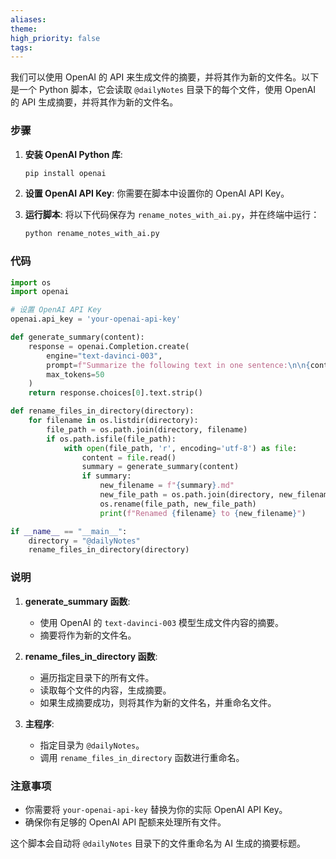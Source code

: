 ```yaml
---
aliases: 
theme: 
high_priority: false
tags:
---
```

我们可以使用 OpenAI 的 API 来生成文件的摘要，并将其作为新的文件名。以下是一个 Python 脚本，它会读取 `@dailyNotes` 目录下的每个文件，使用 OpenAI 的 API 生成摘要，并将其作为新的文件名。

### 步骤

1. **安装 OpenAI Python 库**:
   ```bash
   pip install openai
   ```

2. **设置 OpenAI API Key**:
   你需要在脚本中设置你的 OpenAI API Key。

3. **运行脚本**:
   将以下代码保存为 `rename_notes_with_ai.py`，并在终端中运行：
   ```bash
   python rename_notes_with_ai.py
   ```

### 代码

```python
import os
import openai

# 设置 OpenAI API Key
openai.api_key = 'your-openai-api-key'

def generate_summary(content):
    response = openai.Completion.create(
        engine="text-davinci-003",
        prompt=f"Summarize the following text in one sentence:\n\n{content}",
        max_tokens=50
    )
    return response.choices[0].text.strip()

def rename_files_in_directory(directory):
    for filename in os.listdir(directory):
        file_path = os.path.join(directory, filename)
        if os.path.isfile(file_path):
            with open(file_path, 'r', encoding='utf-8') as file:
                content = file.read()
                summary = generate_summary(content)
                if summary:
                    new_filename = f"{summary}.md"
                    new_file_path = os.path.join(directory, new_filename)
                    os.rename(file_path, new_file_path)
                    print(f"Renamed {filename} to {new_filename}")

if __name__ == "__main__":
    directory = "@dailyNotes"
    rename_files_in_directory(directory)
```

### 说明

1. **generate_summary 函数**:
   - 使用 OpenAI 的 `text-davinci-003` 模型生成文件内容的摘要。
   - 摘要将作为新的文件名。

2. **rename_files_in_directory 函数**:
   - 遍历指定目录下的所有文件。
   - 读取每个文件的内容，生成摘要。
   - 如果生成摘要成功，则将其作为新的文件名，并重命名文件。

3. **主程序**:
   - 指定目录为 `@dailyNotes`。
   - 调用 `rename_files_in_directory` 函数进行重命名。

### 注意事项

- 你需要将 `your-openai-api-key` 替换为你的实际 OpenAI API Key。
- 确保你有足够的 OpenAI API 配额来处理所有文件。

这个脚本会自动将 `@dailyNotes` 目录下的文件重命名为 AI 生成的摘要标题。